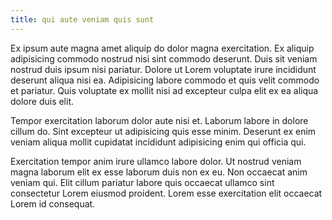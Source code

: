 ```yaml
---
title: qui aute veniam quis sunt
---
```


Ex ipsum aute magna amet aliquip do dolor magna exercitation. Ex aliquip adipisicing commodo nostrud nisi sint commodo deserunt. Duis sit veniam nostrud duis ipsum nisi pariatur. Dolore ut Lorem voluptate irure incididunt deserunt aliqua nisi ea. Adipisicing labore commodo et quis velit commodo et pariatur. Quis voluptate ex mollit nisi ad excepteur culpa elit ex ea aliqua dolore duis elit.

Tempor exercitation laborum dolor aute nisi et. Laborum labore in dolore cillum do. Sint excepteur ut adipisicing quis esse minim. Deserunt ex enim veniam aliqua mollit cupidatat incididunt adipisicing enim qui officia qui.

Exercitation tempor anim irure ullamco labore dolor. Ut nostrud veniam magna laborum elit ex esse laborum duis non ex eu. Non occaecat anim veniam qui. Elit cillum pariatur labore quis occaecat ullamco sint consectetur Lorem eiusmod proident. Lorem esse exercitation elit occaecat Lorem id consequat.